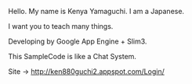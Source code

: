Hello. My name is Kenya Yamaguchi.
I am a Japanese.

I want you to teach many things.

Developing by Google App Engine + Slim3.

This SampleCode is like a Chat System.

Site -> http://ken880guchi2.appspot.com/Login/
